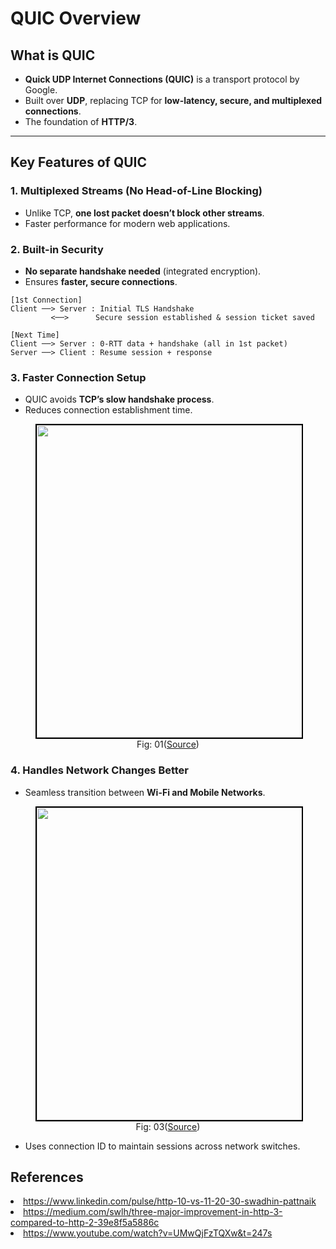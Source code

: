 # QUIC Overview 

## What is QUIC
- **Quick UDP Internet Connections (QUIC)** is a transport protocol by Google.
- Built over **UDP**, replacing TCP for **low-latency, secure, and multiplexed connections**.
- The foundation of **HTTP/3**.

---

## Key Features of QUIC
### 1. **Multiplexed Streams (No Head-of-Line Blocking)**
- Unlike TCP, **one lost packet doesn’t block other streams**.
- Faster performance for modern web applications.

 


### 2. Built-in Security 
- **No separate handshake needed** (integrated encryption).
- Ensures **faster, secure connections**.

```http
[1st Connection]
Client ──> Server : Initial TLS Handshake
         <──>      Secure session established & session ticket saved

[Next Time]
Client ──> Server : 0-RTT data + handshake (all in 1st packet)
Server ──> Client : Resume session + response

```


### 3. **Faster Connection Setup**
- QUIC avoids **TCP’s slow handshake process**.
- Reduces connection establishment time.

<figure>
	<div align="center">
	<img src="data/HTTP_3/assets/QUIC.jpg" height="500" width="500" style="border: 2px solid black;"></div>
	<figcaption style="text-align: center">Fig: 01(<a href="https://accuweb.cloud/resource/articles/http3-support">Source</a>)</figcaption>  
</figure>

<!--<figure>
	<div align="center">
	<img src="data/HTTP_3/assets/image2.webp" height="500" width="500" style="border: 2px solid black;"></div>
	<figcaption style="text-align: center">Fig: 02(<a href="https://blog.apnic.net/2022/11/03/comparing-tcp-and-quic/">Source</a>)</figcaption>  
</figure>-->

### 4. **Handles Network Changes Better**
- Seamless transition between **Wi-Fi and Mobile Networks**.

<figure>
	<div align="center">
	<img src="data/HTTP_3/assets/networkMigration.png" height="500" width="500" style="border: 2px solid black;"></div>
	<figcaption style="text-align: center">Fig: 03(<a href="https://www.youtube.com/watch?v=UMwQjFzTQXw&t=247s">Source</a>)</figcaption>  
</figure>

- Uses connection ID to maintain sessions across network switches.
 
 ## References
<li><a href='https://www.linkedin.com/pulse/http-10-vs-11-20-30-swadhin-pattnaik'>https://www.linkedin.com/pulse/http-10-vs-11-20-30-swadhin-pattnaik</a>

<li><a href='https://medium.com/swlh/three-major-improvement-in-http-3-compared-to-http-2-39e8f5a5886c'>https://medium.com/swlh/three-major-improvement-in-http-3-compared-to-http-2-39e8f5a5886c</a>

<li><a href='https://www.youtube.com/watch?v=UMwQjFzTQXw&t=247s'>https://www.youtube.com/watch?v=UMwQjFzTQXw&t=247s</a>